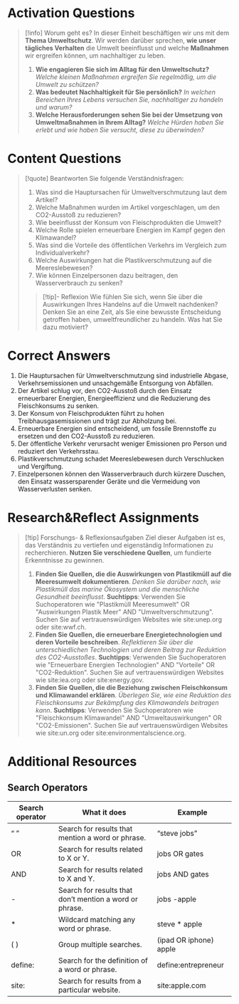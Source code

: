 
# Activation Questions
>[!info] Worum geht es?
>In dieser Einheit beschäftigen wir uns mit dem **Thema Umweltschutz**. Wir werden darüber sprechen, **wie unser tägliches Verhalten** die Umwelt beeinflusst und welche **Maßnahmen** wir ergreifen können, um nachhaltiger zu leben.
>1. **Wie engagieren Sie sich im Alltag für den Umweltschutz?**
>*Welche kleinen Maßnahmen ergreifen Sie regelmäßig, um die Umwelt zu schützen?*
>2. **Was bedeutet Nachhaltigkeit für Sie persönlich?**
>*In welchen Bereichen Ihres Lebens versuchen Sie, nachhaltiger zu handeln und warum?*
>3. **Welche Herausforderungen sehen Sie bei der Umsetzung von Umweltmaßnahmen in Ihrem Alltag?**
>*Welche Hürden haben Sie erlebt und wie haben Sie versucht, diese zu überwinden?*

# Content Questions
>[!quote] Beantworten Sie folgende Verständnisfragen:
>1. Was sind die Hauptursachen für Umweltverschmutzung laut dem Artikel?
>2. Welche Maßnahmen wurden im Artikel vorgeschlagen, um den CO2-Ausstoß zu reduzieren?
>3. Wie beeinflusst der Konsum von Fleischprodukten die Umwelt?
>4. Welche Rolle spielen erneuerbare Energien im Kampf gegen den Klimawandel?
>5. Was sind die Vorteile des öffentlichen Verkehrs im Vergleich zum Individualverkehr?
>6. Welche Auswirkungen hat die Plastikverschmutzung auf die Meereslebewesen?
>7. Wie können Einzelpersonen dazu beitragen, den Wasserverbrauch zu senken?
>>[!tip]- Reflexion
>>Wie fühlen Sie sich, wenn Sie über die Auswirkungen Ihres Handelns auf die Umwelt nachdenken?
>>Denken Sie an eine Zeit, als Sie eine bewusste Entscheidung getroffen haben, umweltfreundlicher zu handeln. Was hat Sie dazu motiviert?

# Correct Answers
1. Die Hauptursachen für Umweltverschmutzung sind industrielle Abgase, Verkehrsemissionen und unsachgemäße Entsorgung von Abfällen.
2. Der Artikel schlug vor, den CO2-Ausstoß durch den Einsatz erneuerbarer Energien, Energieeffizienz und die Reduzierung des Fleischkonsums zu senken.
3. Der Konsum von Fleischprodukten führt zu hohen Treibhausgasemissionen und trägt zur Abholzung bei.
4. Erneuerbare Energien sind entscheidend, um fossile Brennstoffe zu ersetzen und den CO2-Ausstoß zu reduzieren.
5. Der öffentliche Verkehr verursacht weniger Emissionen pro Person und reduziert den Verkehrsstau.
6. Plastikverschmutzung schadet Meereslebewesen durch Verschlucken und Vergiftung.
7. Einzelpersonen können den Wasserverbrauch durch kürzere Duschen, den Einsatz wassersparender Geräte und die Vermeidung von Wasserverlusten senken.

# Research&Reflect Assignments
>[!tip] Forschungs- & Reflexionsaufgaben
>Ziel dieser Aufgaben ist es, das Verständnis zu vertiefen und eigenständig Informationen zu recherchieren. **Nutzen Sie verschiedene Quellen**, um fundierte Erkenntnisse zu gewinnen.
>1. **Finden Sie Quellen, die die Auswirkungen von Plastikmüll auf die Meeresumwelt dokumentieren**. *Denken Sie darüber nach, wie Plastikmüll das marine Ökosystem und die menschliche Gesundheit beeinflusst*.
>**Suchtipps**: Verwenden Sie Suchoperatoren wie "Plastikmüll Meeresumwelt" OR "Auswirkungen Plastik Meer" AND "Umweltverschmutzung". Suchen Sie auf vertrauenswürdigen Websites wie site:unep.org oder site:wwf.ch.
>2. **Finden Sie Quellen, die erneuerbare Energietechnologien und deren Vorteile beschreiben**. *Reflektieren Sie über die unterschiedlichen Technologien und deren Beitrag zur Reduktion des CO2-Ausstoßes*.
>**Suchtipps**: Verwenden Sie Suchoperatoren wie "Erneuerbare Energien Technologien" AND "Vorteile" OR "CO2-Reduktion". Suchen Sie auf vertrauenswürdigen Websites wie site:iea.org oder site:energy.gov.
>3. **Finden Sie Quellen, die die Beziehung zwischen Fleischkonsum und Klimawandel erklären**. *Überlegen Sie, wie eine Reduktion des Fleischkonsums zur Bekämpfung des Klimawandels beitragen kann*.
>**Suchtipps**: Verwenden Sie Suchoperatoren wie "Fleischkonsum Klimawandel" AND "Umweltauswirkungen" OR "CO2-Emissionen". Suchen Sie auf vertrauenswürdigen Websites wie site:un.org oder site:environmentalscience.org.

# Additional Resources
## Search Operators
| Search operator | What it does                                            | Example                     |
|-----------------|---------------------------------------------------------|-----------------------------|
| “ ”             | Search for results that mention a word or phrase.       | “steve jobs”                |
| OR              | Search for results related to X or Y.                   | jobs OR gates               |
| AND             | Search for results related to X and Y.                  | jobs AND gates              |
| -               | Search for results that don’t mention a word or phrase. | jobs -apple                 |
| *               | Wildcard matching any word or phrase.                   | steve * apple               |
| ( )             | Group multiple searches.                                | (ipad OR iphone) apple      |
| define:         | Search for the definition of a word or phrase.          | define:entrepreneur         |
| site:           | Search for results from a particular website.           | site:apple.com              |
